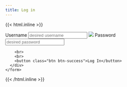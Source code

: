 ```yaml
---
title: Log in
---
```

{{< html.inline >}}
<div class="auth-wrapper">
  <div class="auth-form">
    <form hx-post="{{ .Site.Params.apiBaseUrl }}/users/login">
      <div hx-target="this" hx-swap="outerHTML">
        <label for="username">Username</label>
        <input id="username" type="text" name="username" placeholder="desired username" hx-post="{{ .Site.Params.apiBaseUrl }}/users/login">
        <img id="ind" src="/img/bars.svg" class="htmx-indicator"/>
        <label for="password">Password</label>
        <input id="password" type="password" name="password" placeholder="desired password">

        <br>
        <br>
        <button class="btn btn-success">Log In</button>
      </div>
    </form>
  </div>
</div>
{{< /html.inline >}}


